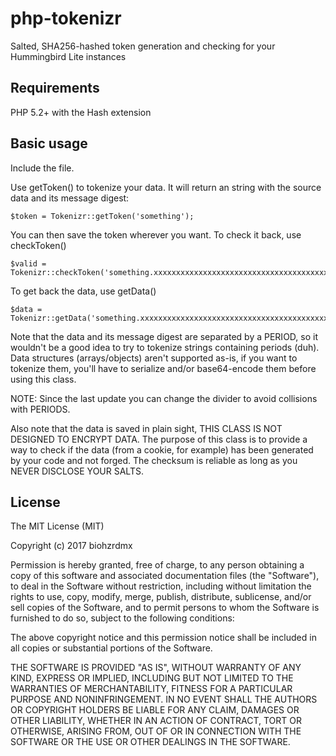 # php-tokenizr

Salted, SHA256-hashed token generation and checking for your Hummingbird Lite instances

## Requirements

PHP 5.2+ with the Hash extension

## Basic usage

Include the file.

Use getToken() to tokenize your data. It will return an string with the source data and its message digest:

	$token = Tokenizr::getToken('something');

You can then save the token wherever you want. To check it back, use checkToken()

	$valid = Tokenizr::checkToken('something.xxxxxxxxxxxxxxxxxxxxxxxxxxxxxxxxxxxxxxxxxxxxx');

To get back the data, use getData()

	$data = Tokenizr::getData('something.xxxxxxxxxxxxxxxxxxxxxxxxxxxxxxxxxxxxxxxxxxxxx');

Note that the data and its message digest are separated by a PERIOD, so it wouldn't be a good idea to try to tokenize strings containing periods (duh). Data structures (arrays/objects) aren't supported as-is, if you want to tokenize them, you'll have to serialize and/or base64-encode them before using this class.

NOTE: Since the last update you can change the divider to avoid collisions with PERIODS.

Also note that the data is saved in plain sight, THIS CLASS IS NOT DESIGNED TO ENCRYPT DATA. The purpose of this class is to provide a way to check if the data (from a cookie, for example) has been generated by your code and not forged. The checksum is reliable as long as you NEVER DISCLOSE YOUR SALTS.

## License

The MIT License (MIT)

Copyright (c) 2017 biohzrdmx

Permission is hereby granted, free of charge, to any person obtaining a copy of this software and associated documentation files (the "Software"), to deal in the Software without restriction, including without limitation the rights to use, copy, modify, merge, publish, distribute, sublicense, and/or sell copies of the Software, and to permit persons to whom the Software is furnished to do so, subject to the following conditions:

The above copyright notice and this permission notice shall be included in all copies or substantial portions of the Software.

THE SOFTWARE IS PROVIDED "AS IS", WITHOUT WARRANTY OF ANY KIND, EXPRESS OR IMPLIED, INCLUDING BUT NOT LIMITED TO THE WARRANTIES OF MERCHANTABILITY, FITNESS FOR A PARTICULAR PURPOSE AND NONINFRINGEMENT. IN NO EVENT SHALL THE AUTHORS OR COPYRIGHT HOLDERS BE LIABLE FOR ANY CLAIM, DAMAGES OR OTHER LIABILITY, WHETHER IN AN ACTION OF CONTRACT, TORT OR OTHERWISE, ARISING FROM, OUT OF OR IN CONNECTION WITH THE SOFTWARE OR THE USE OR OTHER DEALINGS IN THE SOFTWARE.

